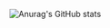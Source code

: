 ![Anurag's GitHub stats](https://github-readme-stats.vercel.app/api?username=Lotus6&show_icons=true&theme=vue&hide=contribs,prs)
